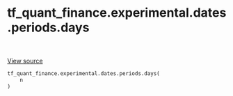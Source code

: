 <div itemscope itemtype="http://developers.google.com/ReferenceObject">
<meta itemprop="name" content="tf_quant_finance.experimental.dates.periods.days" />
<meta itemprop="path" content="Stable" />
</div>

# tf_quant_finance.experimental.dates.periods.days

<!-- Insert buttons and diff -->

<table class="tfo-notebook-buttons tfo-api" align="left">
</table>

<a target="_blank" href="https://github.com/google/tf-quant-finance/blob/master/tf_quant_finance/experimental/dates/periods.py">View source</a>





```python
tf_quant_finance.experimental.dates.periods.days(
    n
)
```



<!-- Placeholder for "Used in" -->

